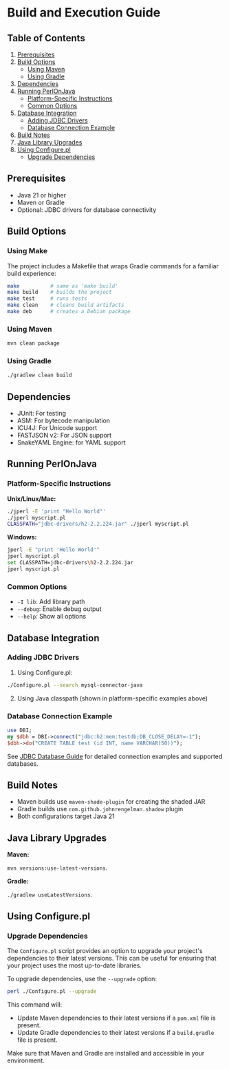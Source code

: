 # Build and Execution Guide

## Table of Contents
1. [Prerequisites](#prerequisites)
2. [Build Options](#build-options)
   - [Using Maven](#using-maven)
   - [Using Gradle](#using-gradle)
3. [Dependencies](#dependencies)
4. [Running PerlOnJava](#running-perlonjava)
   - [Platform-Specific Instructions](#platform-specific-instructions)
   - [Common Options](#common-options)
5. [Database Integration](#database-integration)
   - [Adding JDBC Drivers](#adding-jdbc-drivers)
   - [Database Connection Example](#database-connection-example)
6. [Build Notes](#build-notes)
7. [Java Library Upgrades](#java-library-upgrades)
8. [Using Configure.pl](#using-configurepl)
   - [Upgrade Dependencies](#upgrade-dependencies)

## Prerequisites
- Java 21 or higher
- Maven or Gradle
- Optional: JDBC drivers for database connectivity

## Build Options

### Using Make
The project includes a Makefile that wraps Gradle commands for a familiar build experience:

```bash
make          # same as 'make build'
make build    # builds the project
make test     # runs tests
make clean    # cleans build artifacts
make deb      # creates a Debian package
```

### Using Maven
```bash
mvn clean package
```

### Using Gradle
```bash
./gradlew clean build
```

## Dependencies
- JUnit: For testing
- ASM: For bytecode manipulation
- ICU4J: For Unicode support
- FASTJSON v2: For JSON support
- SnakeYAML Engine: for YAML support

## Running PerlOnJava

### Platform-Specific Instructions

**Unix/Linux/Mac:**
```bash
./jperl -E 'print "Hello World"'
./jperl myscript.pl
CLASSPATH="jdbc-drivers/h2-2.2.224.jar" ./jperl myscript.pl
```

**Windows:**
```bash
jperl -E "print 'Hello World'"
jperl myscript.pl
set CLASSPATH=jdbc-drivers\h2-2.2.224.jar
jperl myscript.pl
```

### Common Options
- `-I lib`: Add library path
- `--debug`: Enable debug output
- `--help`: Show all options

## Database Integration

### Adding JDBC Drivers

1. Using Configure.pl:
```bash
./Configure.pl --search mysql-connector-java
```

2. Using Java classpath (shown in platform-specific examples above)

### Database Connection Example
```perl
use DBI;
my $dbh = DBI->connect("jdbc:h2:mem:testdb;DB_CLOSE_DELAY=-1");
$dbh->do("CREATE TABLE test (id INT, name VARCHAR(50))");
```

See [JDBC Database Guide](JDBC_GUIDE.md) for detailed connection examples and supported databases.

## Build Notes
- Maven builds use `maven-shade-plugin` for creating the shaded JAR
- Gradle builds use `com.github.johnrengelman.shadow` plugin
- Both configurations target Java 21

## Java Library Upgrades

**Maven:**

`mvn versions:use-latest-versions`.

**Gradle:**

`./gradlew useLatestVersions`.

## Using Configure.pl

### Upgrade Dependencies

The `Configure.pl` script provides an option to upgrade your project's dependencies to their latest versions. This can be useful for ensuring that your project uses the most up-to-date libraries.

To upgrade dependencies, use the `--upgrade` option:

```bash
perl ./Configure.pl --upgrade
```

This command will:
- Update Maven dependencies to their latest versions if a `pom.xml` file is present.
- Update Gradle dependencies to their latest versions if a `build.gradle` file is present.

Make sure that Maven and Gradle are installed and accessible in your environment.
